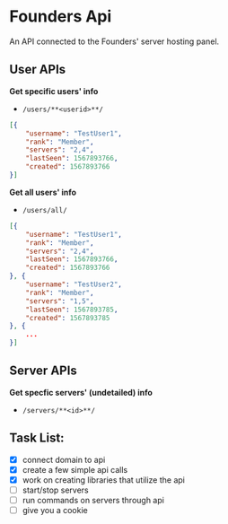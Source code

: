 # Founders Api
An API connected to the Founders' server hosting panel.

## User APIs
**Get specific users' info**
* `/users/**<userid>**/`
```json
[{
    "username": "TestUser1",
    "rank": "Member",
    "servers": "2,4",
    "lastSeen": 1567893766,
    "created": 1567893766
}]
```

**Get all users' info**
* `/users/all/`
```json
[{
    "username": "TestUser1",
    "rank": "Member",
    "servers": "2,4",
    "lastSeen": 1567893766,
    "created": 1567893766
}, {
    "username": "TestUser2",
    "rank": "Member",
    "servers": "1,5",
    "lastSeen": 1567893785,
    "created": 1567893785
}, {
    ...
}]
```

## Server APIs
**Get specfic servers' (undetailed) info**
* `/servers/**<id>**/`









## Task List:
- [x] connect domain to api
- [x] create a few simple api calls
- [x] work on creating libraries that utilize the api
- [ ] start/stop servers
- [ ] run commands on servers through api
- [ ] give you a cookie